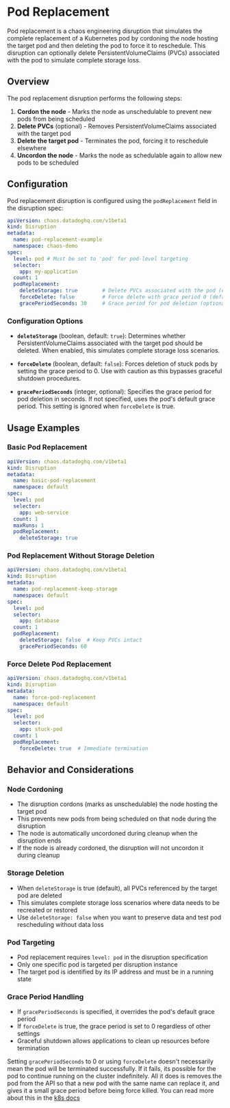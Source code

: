 # Pod Replacement

Pod replacement is a chaos engineering disruption that simulates the complete replacement of a Kubernetes pod by cordoning the node hosting the target pod and then deleting the pod to force it to reschedule. This disruption can optionally delete PersistentVolumeClaims (PVCs) associated with the pod to simulate complete storage loss.

## Overview

The pod replacement disruption performs the following steps:
1. **Cordon the node** - Marks the node as unschedulable to prevent new pods from being scheduled
2. **Delete PVCs** (optional) - Removes PersistentVolumeClaims associated with the target pod
3. **Delete the target pod** - Terminates the pod, forcing it to reschedule elsewhere
4. **Uncordon the node** - Marks the node as schedulable again to allow new pods to be scheduled

## Configuration

Pod replacement disruption is configured using the `podReplacement` field in the disruption spec:

```yaml
apiVersion: chaos.datadoghq.com/v1beta1
kind: Disruption
metadata:
  name: pod-replacement-example
  namespace: chaos-demo
spec:
  level: pod # Must be set to 'pod' for pod-level targeting
  selector:
    app: my-application
  count: 1
  podReplacement:
    deleteStorage: true        # Delete PVCs associated with the pod (default: true)
    forceDelete: false         # Force delete with grace period 0 (default: false)
    gracePeriodSeconds: 30     # Grace period for pod deletion (optional)
```

### Configuration Options

- **`deleteStorage`** (boolean, default: `true`): Determines whether PersistentVolumeClaims associated with the target pod should be deleted. When enabled, this simulates complete storage loss scenarios.

- **`forceDelete`** (boolean, default: `false`): Forces deletion of stuck pods by setting the grace period to 0. Use with caution as this bypasses graceful shutdown procedures.

- **`gracePeriodSeconds`** (integer, optional): Specifies the grace period for pod deletion in seconds. If not specified, uses the pod's default grace period. This setting is ignored when `forceDelete` is true.

## Usage Examples

### Basic Pod Replacement

```yaml
apiVersion: chaos.datadoghq.com/v1beta1
kind: Disruption
metadata:
  name: basic-pod-replacement
  namespace: default
spec:
  level: pod
  selector:
    app: web-service
  count: 1
  maxRuns: 1
  podReplacement:
    deleteStorage: true
```

### Pod Replacement Without Storage Deletion

```yaml
apiVersion: chaos.datadoghq.com/v1beta1
kind: Disruption
metadata:
  name: pod-replacement-keep-storage
  namespace: default
spec:
  level: pod
  selector:
    app: database
  count: 1
  podReplacement:
    deleteStorage: false  # Keep PVCs intact
    gracePeriodSeconds: 60
```

### Force Delete Pod Replacement

```yaml
apiVersion: chaos.datadoghq.com/v1beta1
kind: Disruption
metadata:
  name: force-pod-replacement
  namespace: default
spec:
  level: pod
  selector:
    app: stuck-pod
  count: 1
  podReplacement:
    forceDelete: true  # Immediate termination
```

## Behavior and Considerations

### Node Cordoning
- The disruption cordons (marks as unschedulable) the node hosting the target pod
- This prevents new pods from being scheduled on that node during the disruption
- The node is automatically uncordoned during cleanup when the disruption ends
- If the node is already cordoned, the disruption will not uncordon it during cleanup

### Storage Deletion
- When `deleteStorage` is true (default), all PVCs referenced by the target pod are deleted
- This simulates complete storage loss scenarios where data needs to be recreated or restored
- Use `deleteStorage: false` when you want to preserve data and test pod rescheduling without data loss

### Pod Targeting
- Pod replacement requires `level: pod` in the disruption specification
- Only one specific pod is targeted per disruption instance
- The target pod is identified by its IP address and must be in a running state

### Grace Period Handling
- If `gracePeriodSeconds` is specified, it overrides the pod's default grace period
- If `forceDelete` is true, the grace period is set to 0 regardless of other settings
- Graceful shutdown allows applications to clean up resources before termination

Setting `gracePeriodSeconds` to 0 or using `forceDelete` doesn't necessarily mean the pod will be terminated successfully. If it fails, its possible for the pod to continue running on the cluster indefinitely. All it does is removes the pod from the API so that a new pod with the same name can replace it, and gives it a small grace period before being force killed. You can read more about this in the [k8s docs](https://kubernetes.io/docs/concepts/workloads/pods/pod-lifecycle/#pod-termination-forced)
